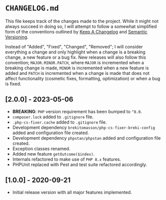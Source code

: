 # `CHANGELOG.md`

This file keeps track of the changes made to the project. While it might not always succeed in doing so, I will attempt
to follow a somewhat simplified form of the conventions outlined by 
[Keep A Changelog](https://keepachangelog.com/en/1.0.0/) and [Semantic Versioning](https://semver.org/spec/v2.0.0.html).

Instead of "Added", "Fixed", "Changed", "Removed"; I will consider everything a change and only highlight when a change
is a breaking change, a new feature or a bug fix. New releases will also follow this convention; `MAJOR.MINOR.PATCH`,
where `MAJOR` is incremented when a breaking change is made, `MINOR` is incremented when a new feature is added and
`PATCH` is incremented when a change is made that does not affect functionality (cosmetic fixes, formatting,
optimization) or when a bug is fixed.

## [2.0.0] - 2023-05-06

- **BREAKING**: `PHP` version requirement has been bumped to `^8.0`.
- `composer.lock` added to `.gitignore` file.
- `.php-cs-fixer.cache` added to `.gitignore` file.
- Development dependency `brekitomasson/php-cs-fixer-breki-config` added and configuration file created.
- Development dependency `phpstan/phpstan` added and configuration file created.
- Exception classes renamed.
- Added new feature `getOutcome($index)`.
- Internals refactored to make use of `PHP 8.x` features.
- PHPUnit replaced with Pest and test suite refactored accordingly.

## [1.0.0] - 2020-09-21

- Initial release version with all major features implemented.